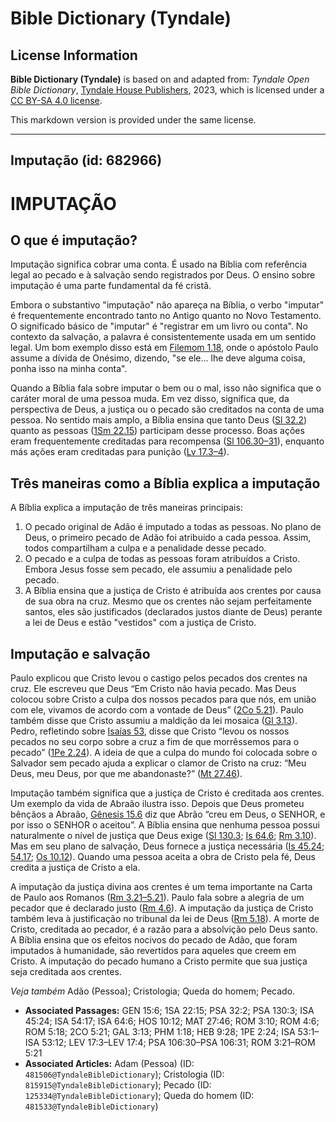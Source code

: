 # Bible Dictionary (Tyndale)

## License Information

**Bible Dictionary (Tyndale)** is based on and adapted from: _Tyndale Open Bible Dictionary_, [Tyndale House Publishers](https://tyndaleopenresources.com/), 2023, which is licensed under a [CC BY-SA 4.0 license](https://creativecommons.org/licenses/by-sa/4.0/legalcode.en).

This markdown version is provided under the same license.



--------------------------------

## Imputação (id: 682966)

IMPUTAÇÃO
=========

O que é imputação?
------------------

Imputação significa cobrar uma conta. É usado na Bíblia com referência legal ao pecado e à salvação sendo registrados por Deus. O ensino sobre imputação é uma parte fundamental da fé cristã.

Embora o substantivo "imputação" não apareça na Bíblia, o verbo "imputar" é frequentemente encontrado tanto no Antigo quanto no Novo Testamento. O significado básico de "imputar" é "registrar em um livro ou conta". No contexto da salvação, a palavra é consistentemente usada em um sentido legal. Um bom exemplo disso está em [Filemom 1\.18](https://ref.ly/Phlm1:18), onde o apóstolo Paulo assume a dívida de Onésimo, dizendo, "se ele... lhe deve alguma coisa, ponha isso na minha conta".

Quando a Bíblia fala sobre imputar o bem ou o mal, isso não significa que o caráter moral de uma pessoa muda. Em vez disso, significa que, da perspectiva de Deus, a justiça ou o pecado são creditados na conta de uma pessoa. No sentido mais amplo, a Bíblia ensina que tanto Deus ([Sl 32\.2](https://ref.ly/Ps32:2)) quanto as pessoas ([1Sm 22\.15](https://ref.ly/1Sam22:15)) participam desse processo. Boas ações eram frequentemente creditadas para recompensa ([Sl 106\.30–31](https://ref.ly/Ps106:30-Ps106:31)), enquanto más ações eram creditadas para punição ([Lv 17\.3–4](https://ref.ly/Lev17:3-Lev17:4)).

Três maneiras como a Bíblia explica a imputação
-----------------------------------------------

A Bíblia explica a imputação de três maneiras principais:

1. O pecado original de Adão é imputado a todas as pessoas. No plano de Deus, o primeiro pecado de Adão foi atribuído a cada pessoa. Assim, todos compartilham a culpa e a penalidade desse pecado.
2. O pecado e a culpa de todas as pessoas foram atribuídos a Cristo. Embora Jesus fosse sem pecado, ele assumiu a penalidade pelo pecado.
3. A Bíblia ensina que a justiça de Cristo é atribuída aos crentes por causa de sua obra na cruz. Mesmo que os crentes não sejam perfeitamente santos, eles são justificados (declarados justos diante de Deus) perante a lei de Deus e estão "vestidos" com a justiça de Cristo.

Imputação e salvação
--------------------

Paulo explicou que Cristo levou o castigo pelos pecados dos crentes na cruz. Ele escreveu que Deus “Em Cristo não havia pecado. Mas Deus colocou sobre Cristo a culpa dos nossos pecados para que nós, em união com ele, vivamos de acordo com a vontade de Deus” ([2Co 5\.21](https://ref.ly/2Cor5:21)). Paulo também disse que Cristo assumiu a maldição da lei mosaica ([Gl 3\.13](https://ref.ly/Gal3:13)). Pedro, refletindo sobre [Isaías 53](https://ref.ly/Isa53:1-Isa53:12), disse que Cristo “levou os nossos pecados no seu corpo sobre a cruz a fim de que morrêssemos para o pecado” ([1Pe 2\.24](https://ref.ly/1Pet2:24)). A ideia de que a culpa do mundo foi colocada sobre o Salvador sem pecado ajuda a explicar o clamor de Cristo na cruz: “Meu Deus, meu Deus, por que me abandonaste?” ([Mt 27\.46](https://ref.ly/Matt27:46)).

Imputação também significa que a justiça de Cristo é creditada aos crentes. Um exemplo da vida de Abraão ilustra isso. Depois que Deus prometeu bênçãos a Abraão, [Gênesis 15\.6](https://ref.ly/Gen15:6) diz que Abrão “creu em Deus, o SENHOR, e por isso o SENHOR o aceitou”. A Bíblia ensina que nenhuma pessoa possui naturalmente o nível de justiça que Deus exige ([Sl 130\.3](https://ref.ly/Ps130:3); [Is 64\.6](https://ref.ly/Isa64:6); [Rm 3\.10](https://ref.ly/Rom3:10)). Mas em seu plano de salvação, Deus fornece a justiça necessária ([Is 45\.24](https://ref.ly/Isa45:24); [54\.17](https://ref.ly/Isa54:17); [Os 10\.12](https://ref.ly/Hos10:12)). Quando uma pessoa aceita a obra de Cristo pela fé, Deus credita a justiça de Cristo a ela.

A imputação da justiça divina aos crentes é um tema importante na Carta de Paulo aos Romanos ([Rm 3\.21–5\.21](https://ref.ly/Rom3:21-Rom5:21)). Paulo fala sobre a alegria de um pecador que é declarado justo ([Rm 4\.6](https://ref.ly/Rom4:6)). A imputação da justiça de Cristo também leva à justificação no tribunal da lei de Deus ([Rm 5\.18](https://ref.ly/Rom5:18)). A morte de Cristo, creditada ao pecador, é a razão para a absolvição pelo Deus santo. A Bíblia ensina que os efeitos nocivos do pecado de Adão, que foram imputados à humanidade, são revertidos para aqueles que creem em Cristo. A imputação do pecado humano a Cristo permite que sua justiça seja creditada aos crentes.

*Veja também* Adão (Pessoa); Cristologia; Queda do homem; Pecado.

* **Associated Passages:** GEN 15:6; 1SA 22:15; PSA 32:2; PSA 130:3; ISA 45:24; ISA 54:17; ISA 64:6; HOS 10:12; MAT 27:46; ROM 3:10; ROM 4:6; ROM 5:18; 2CO 5:21; GAL 3:13; PHM 1:18; HEB 9:28; 1PE 2:24; ISA 53:1–ISA 53:12; LEV 17:3–LEV 17:4; PSA 106:30–PSA 106:31; ROM 3:21–ROM 5:21
* **Associated Articles:** Adam (Pessoa) (ID: `481506@TyndaleBibleDictionary`); Cristologia (ID: `815915@TyndaleBibleDictionary`); Pecado (ID: `125334@TyndaleBibleDictionary`); Queda do homem (ID: `481533@TyndaleBibleDictionary`)

